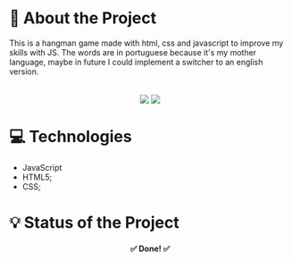 # 📑 About the Project
This is a hangman game made with html, css and javascript to improve my skills with JS. The words are in portuguese because it's my mother language, maybe in future I could implement a switcher to an english version. <br/><br/>
<div align="center">
  <a href="https://dmaxadu-hangman-game.netlify.app/" target="_blank"><img align="center" src="https://img.shields.io/badge/PREVIEW-CLIQUE%20AQUI-red?style=plastic"/></a>
  <img align="center" src="https://img.shields.io/github/stars/dmaxadu/javascript-hangman-game?color=yellow&label=%F0%9F%8C%9F&style=plastic"/>
</div>

# 💻 Technologies
- JavaScript
- HTML5;
- CSS;

# 💡 Status of the Project

<h4 align="center">✅ Done!  ✅</h4>
